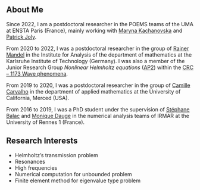 ## About Me

Since 2022, I am a postdoctoral researcher in the POEMS teams of the UMA at ENSTA Paris (France), mainly working with [Maryna Kachanovska](https://sites.google.com/site/mkachanovska) and [Patrick Joly](https://uma.ensta-paris.fr/~pjoly).

From 2020 to 2022, I was a postdoctoral researcher in the group of [Rainer Mandel](https://sites.google.com/view/rainermandel) in the Institute for Analysis of the department of mathematics at the Karlsruhe Institute of Technology (Germany).
I was also a member of the Junior Research Group *Nonlinear Helmholtz equations* ([AP2](https://www.waves.kit.edu/AP2.php)) within the [CRC &ndash; 1173 Wave phenomena](https://www.waves.kit.edu/index.php).

From 2019 to 2020, I was a postdoctoral researcher in the group of [Camille Carvalho](https://camillecarvalho.org) in the department of applied mathematics at the University of California, Merced (USA).

From 2016 to 2019, I was a PhD student under the supervision of [St&eacute;phane Balac](https://perso.univ-rennes1.fr/stephane.balac) and [Monique Dauge](https://perso.univ-rennes1.fr/monique.dauge) in the numerical analysis teams of IRMAR at the University of Rennes 1 (France).


## Research Interests

- Helmholtz&rsquo;s transmission problem
- Resonances
- High frequencies
- Numerical computation for unbounded problem
- Finite element method for eigenvalue type problem

